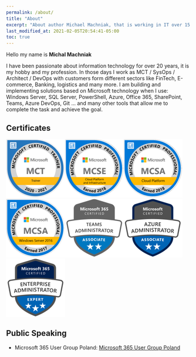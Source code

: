 ```yaml
---
permalink: /about/
title: "About"
excerpt: "About author Michael Machniak, that is working in IT over 15 years with Microsoft Technology."
last_modified_at: 2021-02-05T20:54:41-05:00
toc: true
---
```


Hello my name is **Michal Machniak**

I have been passionate about information technology for over 20 years, it is my hobby and my profession. In those days I work as MCT / SysOps / Architect / DevOps with customers form different sectors like FinTech, E-commerce, Banking, logistics and many more. I am building and implementing solutions based on Microsoft technology when I use:  Windows Server, SQL Server, PowerShell, Azure, Office 365, SharePoint, Teams, Azure DevOps, Git … and many other tools that allow me to complete the task and achieve the goal.

## Certificates

![](/assets/images/Certs/MCT-Microsoft_Certified_Trainer.png)![](/assets/images/Certs/MCSE-Cloud-Platform-Infrastructure-2018.png)![](/assets/images/Certs/MCSA-Cloud-Platform-2018.png)
![](/assets/images/Certs/MCSA_Windows_Server_2016_2017-01.png)![](/assets/images/Certs/CERT-Associate-Microsoft365-Teams-Administrator.png)![](/assets/images/Certs/azure-administrator-associate.png)
![](/assets/images/Certs/microsoft365-enterprise-adminstrator-expert.png)

## Public Speaking


* Microsoft 365 User Group Poland: [Microsoft 365 User Group Poland](https://www.meetup.com/pl-PL/Microsoft-365-User-Group-Poland/?_locale=pl-PL "Microsoft 365 User Group Poland")  